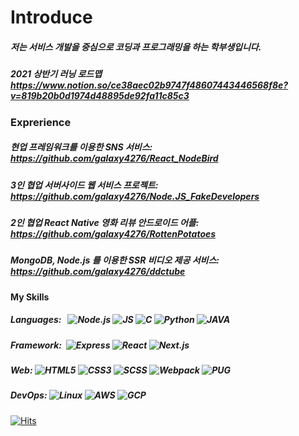 # Introduce

##### 저는 서비스 개발을 중심으로 코딩과 프로그래밍을 하는 학부생입니다.
##### 2021 상반기 러닝 로드맵 https://www.notion.so/ce38aec02b9747f48607443446568f8e?v=819b20b0d1974d48895de92fa11c85c3

### Exprerience
##### 현업 프레임워크를 이용한 SNS 서비스: https://github.com/galaxy4276/React_NodeBird
##### 3인 협업 서버사이드 웹 서비스 프로젝트: https://github.com/galaxy4276/Node.JS_FakeDevelopers
##### 2인 협업 React Native 영화 리뷰 안드로이드 어플: https://github.com/galaxy4276/RottenPotatoes
##### MongoDB, Node.js 를 이용한 SSR 비디오 제공 서비스: https://github.com/galaxy4276/ddctube

#### My Skills
##### Languages:  &nbsp; ![Node.js](https://img.shields.io/badge/-Node.js-green?style=flat-square&logo=Node.js) ![JS](https://img.shields.io/badge/-ECMAScript-ffba08?style=flat-square&logo=JavaScript) ![C](https://img.shields.io/badge/-%20C%20Language%20-bde0fe?style=flat-square&logo=C) ![Python](https://img.shields.io/badge/-Python-48bfe3?style=flat-square&logo=python)  ![JAVA](https://img.shields.io/badge/-Java-c38e70?style=flat-square&logo=Java)
##### Framework: &nbsp;![Express](https://img.shields.io/badge/-Express.js-90be6d?style=flat-square&logo=Node.js) ![React](https://img.shields.io/badge/-React.js-edf2f4?style=flat-square&logo=React) ![Next.js](https://img.shields.io/badge/-Next.js-000000?style=flat-square&logo=Next.js)
##### Web: ![HTML5](https://img.shields.io/badge/-HTML-f3722c?style=flat-square&logo=HTML5) ![CSS3](https://img.shields.io/badge/-CSS-219ebc?style=flat-square&logo=CSS3) ![SCSS](https://img.shields.io/badge/-SCSS-ffafcc?style=flat-square&logo=CSS3) ![Webpack](https://img.shields.io/badge/-Webpack-ffffff?style=flat-square&logo=Webpack) ![PUG](https://img.shields.io/badge/Template-pug-C3926F?style=flat-square)
##### DevOps: ![Linux](https://img.shields.io/badge/-Linux-fca311?style=flat-square&logo=Linux) ![AWS](https://img.shields.io/badge/-AWS-1d3557?style=flat-square&logo=Amazon%20AWS) ![GCP](https://img.shields.io/badge/-GCP-ffffff?style=flat-square&logo=Google%20Cloud)
[![Hits](https://hits.seeyoufarm.com/api/count/incr/badge.svg?url=https%3A%2F%2Fgithub.com%2Fgalaxy4276&count_bg=%238FE3EF&title_bg=%23FF8484&icon=&icon_color=%23FFFFFF&title=visit&edge_flat=false)](https://hits.seeyoufarm.com)


